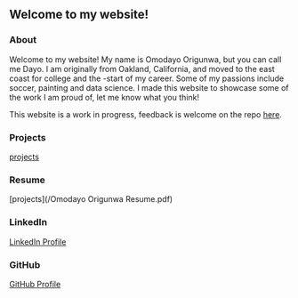 ## Welcome to my website!

### About
Welcome to my website! My name is Omodayo Origunwa, but you can call me Dayo. I am originally from Oakland, California, and moved to the east coast for college and the -start of my career. Some of my passions include soccer, painting and data science. I made this website to showcase some of the work I am proud of, let me know what you think!

This website is a work in progress, feedback is welcome on the repo [here](https://github.com/dinoDayo/dinoDayo.github.io). 

### Projects
[projects](/projects.md)

### Resume
[projects](/Omodayo Origunwa Resume.pdf)

### LinkedIn
[LinkedIn Profile](https://www.linkedin.com/in/dayoorigunwa/)

### GitHub
[GitHub Profile](https://github.com/dinoDayo/)
